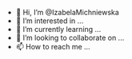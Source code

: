 - 👋 Hi, I’m @IzabelaMichniewska
- 👀 I’m interested in ...
- 🌱 I’m currently learning ...
- 💞️ I’m looking to collaborate on ...
- 📫 How to reach me ...

<!---
IzabelaMichniewska/IzabelaMichniewska is a ✨ special ✨ repository because its `README.md` (this file) appears on your GitHub profile.
You can click the Preview link to take a look at your changes.
--->
